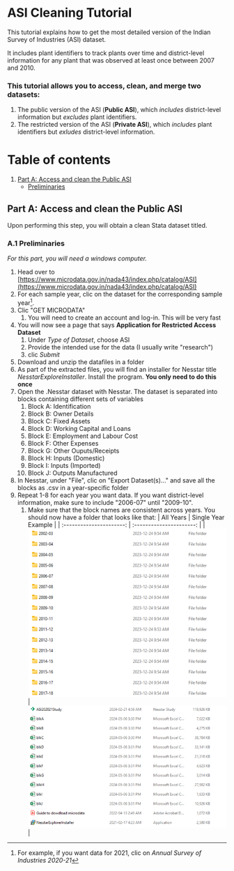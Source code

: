 # ASI Cleaning Tutorial

This tutorial explains how to get the most detailed version of the Indian Survey of Industries (ASI) dataset.

It includes plant identifiers to track plants over time and district-level information for any plant that was observed at least once between 2007 and 2010.

### This tutorial allows you to access, clean, and merge two datasets:

1. The public version of the ASI (**Public ASI**), which *includes* district-level information but *excludes* plant identifiers.
2. The restricted version of the ASI (**Private ASI**), which *includes* plant identifiers but *exludes* district-level information.

# Table of contents

1. [Part A: Access and clean the Public ASI](#partA)
   - [Preliminaries](#preliminaries)

## Part A: Access and clean the Public ASI <a name="partA"></a>

Upon performing this step, you will obtain a clean Stata dataset titled.

### A.1 Preliminaries <a name="preliminaries"></a>

*For this part, you will need a windows computer.*

1. Head over to [https://www.microdata.gov.in/nada43/index.php/catalog/ASI](https://www.microdata.gov.in/nada43/index.php/catalog/ASI)
2. For each sample year, clic on the dataset for the corresponding sample year[^1].
3. Clic "GET MICRODATA"
   1. You will need to create an account and log-in. This will be very fast
4. You will now see a page that says **Application for Restricted Access Dataset**
   1. Under *Type of Dataset*, choose ASI
   2. Provide the intended use for the data (I usually write "research")
   3. clic *Submit*
5. Download and unzip the datafiles in a folder
6. As part of the extracted files, you will find an installer for Nesstar title *NesstarExploreInstaller*. Install the program. **You only need to do this once**
7. Open the .Nesstar dataset with Nesstar. The dataset is separated into blocks containing different sets of variables
   1. Block A: Identification
   2. Block B: Owner Details
   3. Block C: Fixed Assets
   4. Block D: Working Capital and Loans
   5. Block E: Employment and Labour Cost
   6. Block F: Other Expenses
   7. Block G: Other Ouputs/Receipts
   8. Block H: Inputs (Domestic)
   9. Block I: Inputs (Imported)
   10. Block J: Outputs Manufactured
8. In Nesstar, under "File", clic on "Export Dataset(s)..." and save all the blocks as .csv in a year-specific folder
9. Repeat 1-8 for each year you want data. If you want district-level information, make sure to include "2006-07" until "2009-10".
   1. Make sure that the block names are consistent across years. You should now have a folder that looks like that:
      |       All Years                 |  Single Year Example  |
      | :----------------------:        | :----------------------: |
      | ![prelim1](PartA_prelim1.png)   | ![prelim2](partA_prelim2.png) |

[^1]: For example, if you want data for 2021, clic on *Annual Survey of Industries 2020-21*
